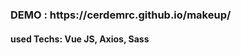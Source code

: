 <h3>DEMO : https://cerdemrc.github.io/makeup/</h3>
<h4><b>used Techs:</b> Vue JS, Axios, Sass</h4>

